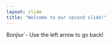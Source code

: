 ```yaml
---
layout: slide
title: "Welcome to our second slide!"
---
```

Bonjiur`-
Use the left arrow to go back!
